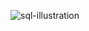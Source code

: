 
![sql-illustration](https://user-images.githubusercontent.com/119445003/224978478-b31461f5-4dc8-41f2-9c11-107bb6b01fd3.png)
